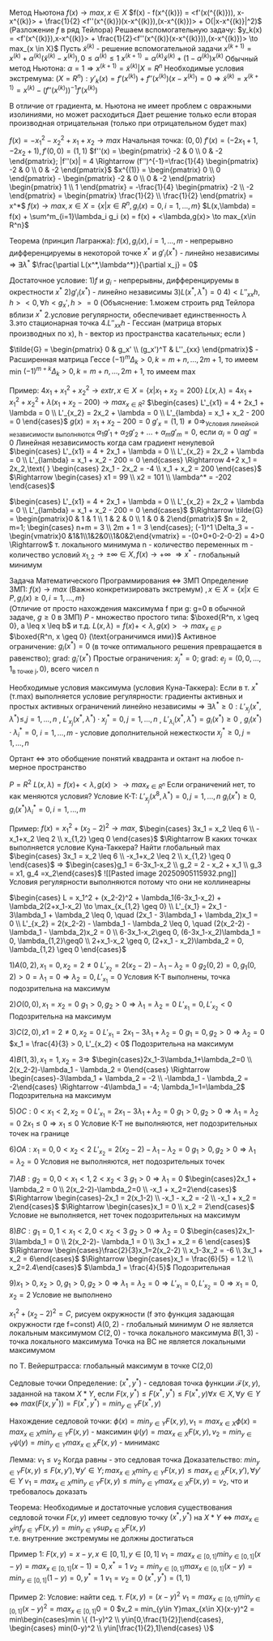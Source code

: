 Метод Ньютона
$f(x) \to max, x \in X$
$f(x) - f(x^{(k)}) = <f'(x(^{(k)})), x-x^{(k)}> + \frac{1}{2} <f''(x^{(k)})(x-x^{(k)}),(x-x^{(k)})> + O(|x-x^{(k)}|^2)$  
(Разложение $f$ в ряд Тейлора)
Решаем вспомогательную задачу:
$y_k(x) = <f'(x^{(k)}),x-x^{(k)}> + \frac{1}{2}<f''(x^{(k)}(x-x^{(k)})),(x-x^{(k)})> \to max_{x \in X}$ 
Пусть $\tilde{x}^{(k)}$ - решение вспомогательной задачи
$x^{(k+1)} = x^{(k)} + \alpha^{(k)}(\tilde{x}^{(k)} - x^{(k)}), 0 \leq \alpha^{(k)} \leq 1$ 
$x^{(k+1)} = \alpha^{(k)} \tilde{x}^{(k)} + (1 - \alpha^{(k)}) x^{(k)}$ 
Обычный метод Ньютона: $\alpha=1 \Rightarrow x^{(k+1)} = \tilde{x}^{(k)} | X = R^n$ 
Необходимые условия экстремума: $(X = R^n): y'_k(x) = f'(x^{(k)}) + f''(x^{(k)})(x-x^{(k)}) = 0 \Rightarrow \tilde{x}^{(k)} = x^{(k+1)} = x^{(k)} - (f''(x^{(k)}))^{-1} f'(x^{(k)})$

В отличие от градиента, м. Ньютона не имеет проблем с овражными изолиниями, но может расходиться
Дает решение только если вторая производная отрицательная (только при отрицательном будет max)

$f(x) = -x^2_1 - x^2_2 + x_1 + x_2 \to max$
Начальная точка: $(0,0)$
$f'(x) = (-2x_1+1,-2x_2+1), f'(0,0) = (1,1)$
$f''(x) = \begin{pmatrix} -2 & 0 \\ 0 & -2 \end{pmatrix}; |f''(x)| = 4 \Rightarrow (f'')^{-1}=\frac{1}{4} \begin{pmatrix} -2 & 0 \\ 0 & -2 \end{pmatrix}$ 
$x^{(1)} = \begin{pmatrix} 0 \\ 0 \end{pmatrix} - \begin{pmatrix} -2 & 0 \\ 0 & -2 \end{pmatrix} \begin{pmatrix} 1 \\ 1 \end{pmatrix} = -\frac{1}{4} \begin{pmatrix} -2 \\ -2 \end{pmatrix} = \begin{pmatrix} \frac{1}{2} \\ \frac{1}{2} \end{pmatrix} = x^*$ 
$f(x) \to max, x \in X = \{x|x\in R^n, g_i(x) = 0, i =1, ..., m\}$
$L(x,\lambda) = f(x) + \sum^m_{i=1}\lambda_i g_i (x) = f(x) + <\lambda,g(x)> \to max_{x\in R^n}$

Теорема (принцип Лагранжа):
$f(x), g_i(x), i=1,...,m$ - непрерывно дифференцируемы в некоторой точке $x^*$ и $g'_i(x^*)$ - линейно независимы $\Rightarrow$  $\exists \lambda^*$  $\frac{\partial L(x^*,\lambda^*)}{\partial x_j} = 0$ 

Достаточное условие: 
$1) f \text{ и } g_i$ - непрерывны, дифференцируемы в окрестности $x^*$
$2) g'_i(x^*)$ - линейно независимы
$3) L(x^*,\lambda^*)=0$
$4)<L''_{xx}h,h> <0, \forall h <g_x',h> = 0$
(Объяснение:
1.можем строить ряд Тейлора вблизи $x^{*}$
2.условие регулярности, обеспечивает единственность $\lambda$
3.это стационарная точка
4.$L''_{xx}h$ - Гессиан (матрица вторых производных по x), h - вектор из пространства касательных; если 
)


$\tilde{G} = \begin{pmatrix} 0 & g_x' \\ (g_x')^T & L''_{xx} \end{pmatrix}$ - Расширенная матрица Гессе
$(-1)^m\Delta_k > 0, k = m+n,...,2m+1$, то имеем min
$(-1)^{m+k}\Delta_k > 0, k = m+n,...,2m+1$, то имеем max

Пример:
$4x_1 + x_1^2 + x_2^2 \to extr, x\in X = \{x|x_1 + x_2 = 200\}$
$L(x,\lambda) = 4x_1 + x_1^2 + x_2^2 + \lambda(x_1 + x_2 - 200) \to max_{x\in R^2}$
$\begin{cases} L'_{x1} = 4 + 2x_1 + \lambda = 0 \\ L'_{x_2} = 2x_2 + \lambda = 0 \\ L'_{lambda} = x_1 + x_2 - 200 = 0 \end{cases}$ 
$g(x) = x_1+x_2 - 200 = 0$
$g'_x=(1,1) \neq 0 \Rightarrow_{\text{Условия линейной независимости выполняются}}$
$\alpha_1 g'_1+\alpha_2 g'_2 + ... + \alpha_m g'_m = 0$, если $\alpha_i = 0$ 
$\alpha g' = 0$
Линейная независимость когда сам градиент ненулевой
$\begin{cases} L'_{x1} = 4 + 2x_1 + \lambda = 0 \\ L'_{x_2} = 2x_2 + \lambda = 0 \\ L'_{lambda} = x_1 + x_2 - 200 = 0 \end{cases} \Rightarrow 4+2 x_1 = 2x_2,\text{ } \begin{cases} 2x_1 - 2x_2 = -4 \\ x_1 + x_2 = 200 \end{cases}$ $\Rightarrow \begin{cases} x1 = 99 \\ x2 = 101 \\ \lambda^* = -202 \end{cases}$    

$\begin{cases} L'_{x1} = 4 + 2x_1 + \lambda = 0 \\ L'_{x_2} = 2x_2 + \lambda = 0 \\ L'_{lambda} = x_1 + x_2 - 200 = 0 \end{cases}$ $\Rightarrow \tilde{G} = \begin{pmatrix}0 & 1 & 1 \\ 1 & 2 & 0 \\ 1 & 0 & 2\end{pmatrix}$
$n = 2, m=1; \begin{cases} n+m = 3 \\ 2m + 1 = 3 \end{cases}; (-1)^1 \Delta_3 = - \begin{vmatrix}0 &1&1\\1&2&0\\1&0&2\end{vmatrix} = -(0+0+0-2-0-2) = 4>0 \Rightarrow$ т. локального минимума
n - количество переменных
m - количество условий
$x_{1,2} \to \pm \infty \in X, f(x) \to +\infty$ $\Rightarrow x^*$ - глобальный минимум


Задача Математического Программирования <=> ЗМП
Определение ЗМП: $f(x) \to max$ (Важно конкретизировать экстремум) $, x \in X = \{x|x \in P,g_i(x)\geq 0, i = 1,...,m\}$  
(Отличие от просто нахождения максимума f при g: g=0 в обычной задаче, $g\geq0$ в ЗМП)
$P$ - множество простого типа: $\boxed{R^n, x \geq 0}, a \leq x \leq b$ и т.д.
$L(x,\lambda) = f(x)+<\lambda,g(x)> \to max_{x\in P}$
$\boxed{R^n, x \geq 0} (\text{ограничимся ими})$
Активное ограничение: $g_i(x^*)=0$ (в точке оптимального решения превращается в равенство); grad: $g_i'(x^*)$ 
Простые ограничения: $x_j^*=0$; grad: $e_j = (0,0,...,1_{\text{в точке j}},0)$, всего чисел n


Необходимые условия максимума (условия Куна-Таккера):
 Если в т. $x^*$ (т.max) выполняется условие регулярности: градиенты активных и простых активных ограничений линейно независимы $\Rightarrow$  $\exists\lambda^*\geq0:L'_{x_j}(x^*,\lambda^*) \leq, j=1,...,n$ , 
 $L'_{x_j}(x^*,\lambda^*) \cdot x^*_j = 0, j=1,...,n$ , 
 $L'_{\lambda_i}(x^*,\lambda^*) = g_i(x^*) \geq 0$ ,
 $g_i(x^*) \cdot \lambda_i^* = 0$, $i = 1,...,m$ - условие дополнительной нежесткости
 $x_j^* \geq 0, j = 1,...,n$ 



Ортант <=> это обобщение понятий квадранта и октант на любое n-мерное пространство

$P = R^2$
$L(x,\lambda) = f(x) + <\lambda,g(x)> \to max_{x\in R^n}$ 
Если ограничений нет, то как меняются условия?
Условие К-Т: 
$L'_{x_j}(x^8,\lambda^*) = 0, j = 1,...,n$
$g_i(x^*) \geq 0$, $g_i(x^*)\lambda^*_i=0, i=1,...,m$

Пример:
$f(x)=x_1^2 + (x_2-2)^2 \to max$, 
$\begin{cases} 3x_1 = x_2 \leq 6 \\ -x_1+x_2 \leq 2 \\ x_{1,2} \geq 0 \end{cases}$ $\Rightarrow
В каких точках выполняется условие Куна-Таккера?
Найти глобальный max
$\begin{cases} 3x_1 = x_2 \leq 6 \\ -x_1+x_2 \leq 2 \\ x_{1,2} \geq 0 \end{cases}$ $\Rightarrow$ $\begin{cases}g_1 = 6-3x_1-x_2 \\ g_2 = 2  - x_2 + x_1 \\ g_3 = x1, g_4 =x_2\end{cases}$ 
![[Pasted image 20250905115932.png]]
Условия регулярности выполняются потому что они не коллинеарны


$\begin{cases} L = x_1^2 + (x_2-2)^2 + \lambda_1(6-3x_1-x_2) + \lambda_2(2+x_1-x_2) \to \max_{x_{1,2} \geq 0} \\  L'_{x_1} = 2x_1 - 3\lambda_1 + \lambda_2 \leq 0, \quad (2x_1 - 3\lambda_1 + \lambda_2)x_1 = 0 \\ L'_{x_2} = 2(x_2-2) - \lambda_1 - \lambda_2 \leq 0, \quad (2(x_2-2) - \lambda_1 - \lambda_2)x_2 = 0 \\ 6-3x_1-x_2\geq 0, (6-3x_1-x_2)\lambda_1 = 0, \lambda_{1,2}\geq0 \\ 2+x_1-x_2 \geq 0, (2+x_1 - x_2)\lambda_2 = 0, \lambda_{1,2} \geq 0 \end{cases}$

$1) A(0,2), x_1= 0,x_2=2\neq 0$ 
 $L'_{x_2} = 2(x_2-2)-\lambda_1 - \lambda_2 = 0$ 
 $g_2(0,2) = 0, g_1(0,2) > 0 = \lambda_1=0 \Rightarrow \lambda_2=0, L'_{x_1}=0$ 
 Условия К-Т выполнены, точка подозрительна на максимум

$2) O(0,0), x_1=x_2=0$ 
 $g_1>0,g_2>0 \Rightarrow \lambda_1 = \lambda_2 = 0$
 $L'_{x_1}=0, L'_{x_2}<0$
 Подозрительна на максимум

$3)C(2,0), x1=2 \neq 0, x_2 = 0$
 $L'_{x_1} = 2x_1 - 3\lambda_1 + \lambda_2 = 0$
 $g_1 = 0, g_2>0 \Rightarrow \lambda_2=0$
 $x_1 = \frac{4}{3} > 0, L'_{x_2} < 0$
 Подозрительна на максимум

$4)B(1,3), x_1=1, x_2 = 3 \Rightarrow$
 $\begin{cases}2x_1-3\lambda_1+\lambda_2=0 \\ 2(x_2-2)-\lambda_1 - \lambda_2 = 0\end{cases} \Rightarrow \begin{cases}-3\lambda_1 + \lambda_2 = -2 \\ -\lambda_1 - \lambda_2 = -2\end{cases} \Rightarrow -4\lambda_1 = -4; \lambda_1=1=\lambda_2$ 
 Подозрительна на максимум

$5) OC: 0 < x_1 < 2, x_2 = 0$
 $L'_{x_1} = 2x_1 - 3\lambda_1 + \lambda_2 = 0$ 
 $g_1 > 0, g_2 > 0 \Rightarrow \lambda_1 = \lambda_2 = 0$
 $2x_1 \leq 0 \Rightarrow x_1 \leq 0$ 
 Условие К-Т не выполняются, нет подозрительных точек на границе

$6)OA: x_1 = 0, 0<x_2<2$
 $L'_{x_2} = 2(x_2 - 2)-\lambda_1-\lambda_2=0$
 $g_1>0,g_2>0 \Rightarrow \lambda_1=\lambda_2=0$
 Условия не выполняются, нет подозрительных точек

$7) AB: g_2=0, 0<x_1<1, 2<x_2<3$
 $g_1>0 \Rightarrow \lambda_1 = 0$
 $\begin{cases}2x_1 + \lambda_2 = 0 \\ 2(x_2-2)-\lambda_2=0 \\ -x_1 + x_2=2\end{cases}$ $\Rightarrow \begin{cases}-2x_1 = 2(x_1-2) \\ -x_1 - x_2 = -2 \\ -x_1 + x_2 = 2\end{cases}$ $\Rightarrow \begin{cases}x_1 = 0 \\ x_2 = 2\end{cases}$ 
 Условие не выполняется, нет точек подозрительных на максимум

$8)BC: g_1 = 0, 1<x_1<2, 0<x_2<3$
 $g_2>0 \Rightarrow \lambda_2 = 0$
 $\begin{cases}2x_1-3\lambda_1 = 0 \\ 2(x_2-2)- \lambda_1 = 0 \\ 3x_1 + x_2 = 6 \end{cases}$ $\Rightarrow \begin{cases}\frac{2}{3}x_1=2(x_2-2) \\ x_1-3x_2 = -6 \\ 3x_1 + x_2 = 6\end{cases}$ $\Rightarrow \begin{cases}x_1 = \frac{6}{5} = 1.2 \\ x_2=2.4\end{cases}$
 $\lambda_1 = \frac{4}{5}$
 Подозрительная

$9) x_1>0, x_2>0 , g_1 > 0, g_2 > 0 \Rightarrow \lambda_1 = \lambda_2 = 0 \Rightarrow L'_{x_1} = 0, L'_{x_2}=0 \Rightarrow x_1=0, x_2 = 2$
Условие не выполнено

$x_1^2 + (x_2-2)^2 = C$, рисуем окружности (f это функция задающая окружности где f=const)
$A(0,2)$ - глобальный минимум
$O$ не является локальным максимумом 
$C(2,0)$ - точка локального максимума
$B(1,3)$ - точка локального максимума
Точка на BC не является локальными максимумом

по Т. Вейерштрасса: глобальный максимум в точке C(2,0)


Седловые точки
 Определение: $(x^*, y^*)$ - седловая точка функции $\mathscr{F}(x,y)$, заданной на таком $X * Y$, если $F(x,y^*) \leq F(x^*,y^*) \leq F(x^*,y) \forall x\in X, \forall y \in Y$ <=> $max(F(x,y^*)) = F(x^*,y^*) = min_{y\in Y}F(x^*,y)$ 

Нахождение седловой точки:
 $\phi(x) = min_{y\in Y}F(x,y), v_1 = max_{x\in X}\phi(x)=max_{x\in X}min_{y\in Y}F(x,y)$ - максимин
 $\psi(y)=max_{x\in X}F(x,y),v_2=min_{y\in Y}\psi(y)=min_{y\in Y}max_{x\in X}F(x,y)$ - минимакс

Лемма: $v_1 \leq v_2$
 Когда равны - это седловая точка
Доказательство:
 $min_{y\in Y}F(x,y) \leq F(x,y'), \forall y'\in Y; max_{x\in X}min_{y\in Y}F(x,y) \leq max_{x\in X}F(x,y'),\forall y'\in Y$
 $v_1=max_{x\in X}min_{y\in Y}F(x,y) \leq min_{y\in Y}max_{x\in X}F(x,y) = v_2$, что и требовалось доказать

Теорема: Необходимые и достаточные условия существования седловой точки
 $F(x,y)$ имеет седловую точку $(x^*,y^*)$ на $X * Y$ <=> $max_{x\in X} inf_{y\in Y}F(x,y) = min_{y\in Y}sup_{x\in X} F(x,y)$  
 т.е. внутренние экстремумы не должны достигаться

Пример 1:
 $F(x,y) = x-y, x\in [0,1],y\in [0,1]$
 $v_1 = max_{x\in[0,1]}min_{y\in[0,1]}(x-y) = max_{x\in[0,1]}(x-1)=0, x^*=1$ 
 $v_2 = min_{y\in[0,1]}max_{x\in[0,1]}(x-y) = min_{y\in[0,1]}(1-y)=0,y^*=1$
 $v_1=v_2=0$
 $(x^*,y^*)=(1,1)$

Пример 2:
 Условие: найти cед. т. $F(x,y) = (x-y)^2$
 $v_1=max_{x\in[0,1]}min_{y\in [0,1]}(x-y)^2=max_{x\in [0,1]}0 = 0$ 
 $v_2 = min_{y\in Y}max_{x\in X}(x-y)^2 = min\begin{cases}min \{ (1-y)^2 \\ y\in[0,\frac{1}{2}]\end{cases}, \begin{cases} min(0-y)^2 \\ y\in[\frac{1}{2},1]\end{cases} \}$  
